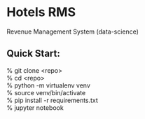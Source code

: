 # Hotels RMS
Revenue Management System (data-science)     
   
## Quick Start:   
% git clone \<repo\>   
% cd \<repo\>   
% python -m virtualenv venv   
% source venv/bin/activate   
% pip install -r requirements.txt   
% jupyter notebook   
